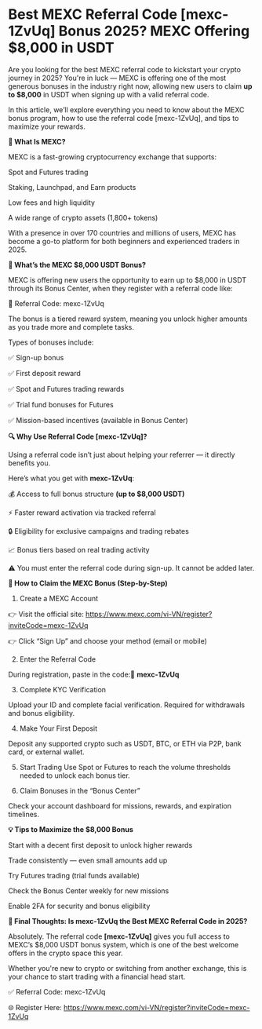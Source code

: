 # Best MEXC Referral Code [mexc-1ZvUq] Bonus 2025? MEXC Offering $8,000 in USDT

Are you looking for the best MEXC referral code to kickstart your crypto journey in 2025? You're in luck — MEXC is offering one of the most generous bonuses in the industry right now, allowing new users to claim **up to $8,000** in USDT when signing up with a valid referral code.

In this article, we’ll explore everything you need to know about the MEXC bonus program, how to use the referral code [mexc-1ZvUq], and tips to maximize your rewards.

**🚀 What Is MEXC?**

MEXC is a fast-growing cryptocurrency exchange that supports:

Spot and Futures trading

Staking, Launchpad, and Earn products

Low fees and high liquidity

A wide range of crypto assets (1,800+ tokens)

With a presence in over 170 countries and millions of users, MEXC has become a go-to platform for both beginners and experienced traders in 2025.

**🎁 What’s the MEXC $8,000 USDT Bonus?**

MEXC is offering new users the opportunity to earn up to $8,000 in USDT through its Bonus Center, when they register with a referral code like:

🔑 Referral Code: mexc-1ZvUq

The bonus is a tiered reward system, meaning you unlock higher amounts as you trade more and complete tasks.

Types of bonuses include:

✅ Sign-up bonus

✅ First deposit reward

✅ Spot and Futures trading rewards

✅ Trial fund bonuses for Futures

✅ Mission-based incentives (available in Bonus Center)

**🔍 Why Use Referral Code [mexc-1ZvUq]?**

Using a referral code isn’t just about helping your referrer — it directly benefits you.

Here’s what you get with **mexc-1ZvUq**:

💰 Access to full bonus structure **(up to $8,000 USDT)**

⚡ Faster reward activation via tracked referral

🔒 Eligibility for exclusive campaigns and trading rebates

📈 Bonus tiers based on real trading activity

⚠️ You must enter the referral code during sign-up. It cannot be added later.

**📝 How to Claim the MEXC Bonus (Step-by-Step)**

1. Create a MEXC Account

👉 Visit the official site: https://www.mexc.com/vi-VN/register?inviteCode=mexc-1ZvUq

👉 Click “Sign Up” and choose your method (email or mobile)

2. Enter the Referral Code

During registration, paste in the code:🔗 **mexc-1ZvUq**

3. Complete KYC Verification

Upload your ID and complete facial verification. Required for withdrawals and bonus eligibility.

4. Make Your First Deposit

Deposit any supported crypto such as USDT, BTC, or ETH via P2P, bank card, or external wallet.

5. Start Trading
Use Spot or Futures to reach the volume thresholds needed to unlock each bonus tier.

6. Claim Bonuses in the “Bonus Center”

Check your account dashboard for missions, rewards, and expiration timelines.

**💡 Tips to Maximize the $8,000 Bonus**

Start with a decent first deposit to unlock higher rewards

Trade consistently — even small amounts add up

Try Futures trading (trial funds available)

Check the Bonus Center weekly for new missions

Enable 2FA for security and bonus eligibility

**📣 Final Thoughts: Is mexc-1ZvUq the Best MEXC Referral Code in 2025?**

Absolutely. The referral code **[mexc-1ZvUq]** gives you full access to MEXC’s $8,000 USDT bonus system, which is one of the best welcome offers in the crypto space this year.

Whether you're new to crypto or switching from another exchange, this is your chance to start trading with a financial head start.

✅ Referral Code: mexc-1ZvUq

🌐 Register Here: https://www.mexc.com/vi-VN/register?inviteCode=mexc-1ZvUq
